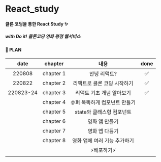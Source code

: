 # React_study

#### 클론 코딩을 통한 React Study ✨
##### with Do it! 클론코딩 영화 평점 웹서비스

#### 📌 PLAN
|date|chapter|내용|done|
|:------:|:---:|:---:|:---:|
|220808|chapter 1|안녕 리액트?|✅|
|220822|chapter 2|리액트로 클론 코딩 시작하기|✅|
|220823-24|chapter 3|리액트 기초 개념 알아보기|✅|
| |chapter 4|슈퍼 똑똑하게 컴포넌트 만들기||
| |chapter 5|state와 클래스형 컴포넌트||
| |chapter 6|영화 앱 만들기||
| |chapter 7|영화 앱 다듬기||
| |chapter 8|영화 앱에 여러 기능 추가하기||
| ||⚡️배포하기⚡️||
